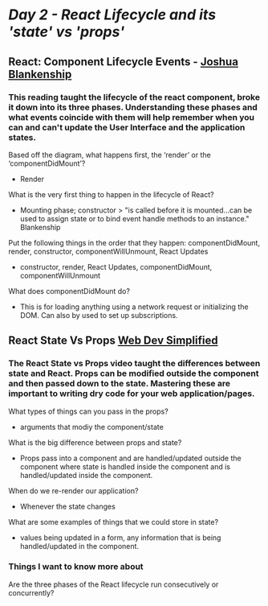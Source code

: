 # ***Day 2** - React Lifecycle and its 'state' vs 'props'*

## React: Component Lifecycle Events - [Joshua Blankenship](https://medium.com/@joshuablankenshipnola/react-component-lifecycle-events-cb77e670a093)

### This reading taught the lifecycle of the react component, broke it down into its three phases. Understanding these phases and what events coincide with them will help remember when you can and can't update the User Interface and the application states.

Based off the diagram, what happens first, the ‘render’ or the ‘componentDidMount’? 

- Render

What is the very first thing to happen in the lifecycle of React? 

- Mounting phase; constructor > "is called before it is mounted...can be used to assign state or to bind event handle methods to an instance." Blankenship

Put the following things in the order that they happen: componentDidMount, render, constructor, componentWillUnmount, React Updates 

- constructor, render, React Updates, componentDidMount, componentWillUnmount

What does componentDidMount do?

- This is for loading anything using a network request or initializing the DOM. Can also by used to set up subscriptions.

## React State Vs Props [Web Dev Simplified](https://www.youtube.com/watch?v=IYvD9oBCuJI)

### The React State vs Props video taught the differences between state and React. Props can be modified outside the component and then passed down to the state. Mastering these are important to writing dry code for your web application/pages.

What types of things can you pass in the props?

- arguments that modiy the component/state

What is the big difference between props and state?

- Props pass into a component and are handled/updated outside the component where state is handled inside the component and is handled/updated inside the component.

When do we re-render our application?

- Whenever the state changes

What are some examples of things that we could store in state?

- values being updated in a form, any information that is being handled/updated in the component.

### Things I want to know more about

Are the three phases of the React lifecycle run consecutively or concurrently?